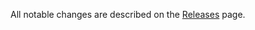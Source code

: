 All notable changes are described on the [Releases](https://github.com/argos-ci/image-diff/releases) page.

